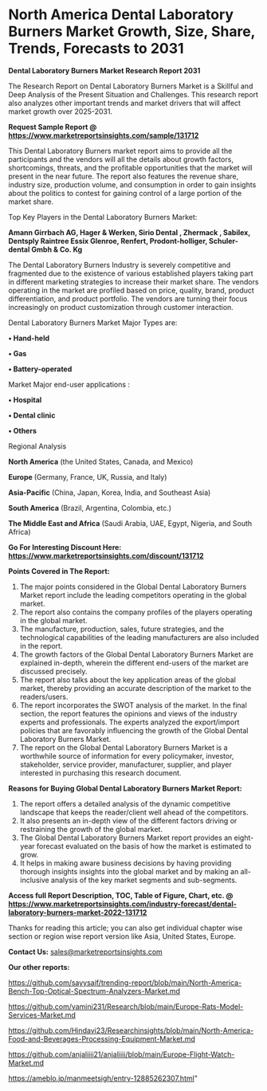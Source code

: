 # North America Dental Laboratory Burners Market Growth, Size, Share, Trends, Forecasts to 2031

<strong>Dental Laboratory Burners Market Research Report 2031</strong>

The Research Report on Dental Laboratory Burners Market is a Skillful and Deep Analysis of the Present Situation and Challenges. This research report also analyzes other important trends and market drivers that will affect market growth over 2025-2031.

<strong>Request Sample Report @ <a href=https://www.marketreportsinsights.com/sample/131712>https://www.marketreportsinsights.com/sample/131712</a></strong>

This Dental Laboratory Burners market report aims to provide all the participants and the vendors will all the details about growth factors, shortcomings, threats, and the profitable opportunities that the market will present in the near future. The report also features the revenue share, industry size, production volume, and consumption in order to gain insights about the politics to contest for gaining control of a large portion of the market share.

Top Key Players in the Dental Laboratory Burners Market:

<strong>Amann Girrbach AG, Hager & Werken, Sirio Dental , Zhermack , Sabilex, Dentsply Raintree Essix Glenroe, Renfert, Prodont-holliger, Schuler-dental Gmbh & Co. Kg</strong>

The Dental Laboratory Burners Industry is severely competitive and fragmented due to the existence of various established players taking part in different marketing strategies to increase their market share. The vendors operating in the market are profiled based on price, quality, brand, product differentiation, and product portfolio. The vendors are turning their focus increasingly on product customization through customer interaction.

Dental Laboratory Burners Market Major Types are:

<strong>• Hand-held

• Gas

• Battery-operated</strong>

Market Major end-user applications :

<strong>• Hospital

• Dental clinic

• Others</strong>

Regional Analysis

</u><strong><b>North America</b></strong> (the United States, Canada, and Mexico)

<strong><b>Europe </b></strong>(Germany, France, UK, Russia, and Italy)

<strong><b>Asia-Pacific</b></strong> (China, Japan, Korea, India, and Southeast Asia)

<strong><b>South America</b></strong> (Brazil, Argentina, Colombia, etc.)

<strong><b>The Middle East and Africa</b></strong> (Saudi Arabia, UAE, Egypt, Nigeria, and South Africa)

<strong>Go For Interesting Discount Here: <a href=https://www.marketreportsinsights.com/discount/131712>https://www.marketreportsinsights.com/discount/131712</a></strong>

<strong>Points Covered in The Report:</strong>
<ol>
  <li>The major points considered in the Global Dental Laboratory Burners Market report include the leading competitors operating in the global market.</li>
  <li>The report also contains the company profiles of the players operating in the global market.</li>
  <li>The manufacture, production, sales, future strategies, and the technological capabilities of the leading manufacturers are also included in the report.</li>
  <li>The growth factors of the Global Dental Laboratory Burners Market are explained in-depth, wherein the different end-users of the market are discussed precisely.</li>
  <li>The report also talks about the key application areas of the global market, thereby providing an accurate description of the market to the readers/users.</li>
  <li>The report incorporates the SWOT analysis of the market. In the final section, the report features the opinions and views of the industry experts and professionals. The experts analyzed the export/import policies that are favorably influencing the growth of the Global Dental Laboratory Burners Market.</li>
  <li>The report on the Global Dental Laboratory Burners Market is a worthwhile source of information for every policymaker, investor, stakeholder, service provider, manufacturer, supplier, and player interested in purchasing this research document.</li>
</ol>
<strong>Reasons for Buying Global Dental Laboratory Burners Market Report:</strong>

<ol>
  <li>The report offers a detailed analysis of the dynamic competitive landscape that keeps the reader/client well ahead of the competitors.</li>
  <li>It also presents an in-depth view of the different factors driving or restraining the growth of the global market.</li>
  <li>The Global Dental Laboratory Burners Market report provides an eight-year forecast evaluated on the basis of how the market is estimated to grow.</li>
  <li>It helps in making aware business decisions by having providing thorough insights insights into the global market and by making an all-inclusive analysis of the key market segments and sub-segments.</li>
</ol>
<strong>Access full Report Description, TOC, Table of Figure, Chart, etc. @ <a href=https://www.marketreportsinsights.com/industry-forecast/dental-laboratory-burners-market-2022-131712>https://www.marketreportsinsights.com/industry-forecast/dental-laboratory-burners-market-2022-131712</a></strong>


Thanks for reading this article; you can also get individual chapter wise section or region wise report version like Asia, United States, Europe.

<strong>Contact Us:</strong>
sales@marketreportsinsights.com

<strong>Our other reports:</strong>

<a href=https://github.com/sayysaif/trending-report/blob/main/North-America-Bench-Top-Optical-Spectrum-Analyzers-Market.md>https://github.com/sayysaif/trending-report/blob/main/North-America-Bench-Top-Optical-Spectrum-Analyzers-Market.md</a>

<a href=https://github.com/yamini231/Research/blob/main/Europe-Rats-Model-Services-Market.md>https://github.com/yamini231/Research/blob/main/Europe-Rats-Model-Services-Market.md</a>

<a href=https://github.com/Hindavi23/Researchinsights/blob/main/North-America-Food-and-Beverages-Processing-Equipment-Market.md>https://github.com/Hindavi23/Researchinsights/blob/main/North-America-Food-and-Beverages-Processing-Equipment-Market.md</a>

<a href=https://github.com/anjaliiii21/anjaliiii/blob/main/Europe-Flight-Watch-Market.md>https://github.com/anjaliiii21/anjaliiii/blob/main/Europe-Flight-Watch-Market.md</a>

<a href=https://ameblo.jp/manmeetsigh/entry-12885262307.html>https://ameblo.jp/manmeetsigh/entry-12885262307.html</a>"
